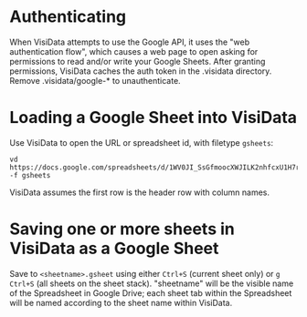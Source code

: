 
# Authenticating

When VisiData attempts to use the Google API, it uses the "web authentication flow", which causes a web page to open asking for permissions to read and/or write your Google Sheets.
After granting permissions, VisiData caches the auth token in the .visidata directory.  Remove .visidata/google-\* to unauthenticate.

# Loading a Google Sheet into VisiData

Use VisiData to open the URL or spreadsheet id, with filetype `gsheets`:

    vd https://docs.google.com/spreadsheets/d/1WV0JI_SsGfmoocXWJILK2nhfcxU1H7roqL1HE7zBdsY/ -f gsheets

VisiData assumes the first row is the header row with column names.

# Saving one or more sheets in VisiData as a Google Sheet

Save to `<sheetname>.gsheet` using either `Ctrl+S` (current sheet only) or `g Ctrl+S` (all sheets on the sheet stack).
"sheetname" will be the visible name of the Spreadsheet in Google Drive; each sheet tab within the Spreadsheet will be named according to the sheet name within VisiData.
